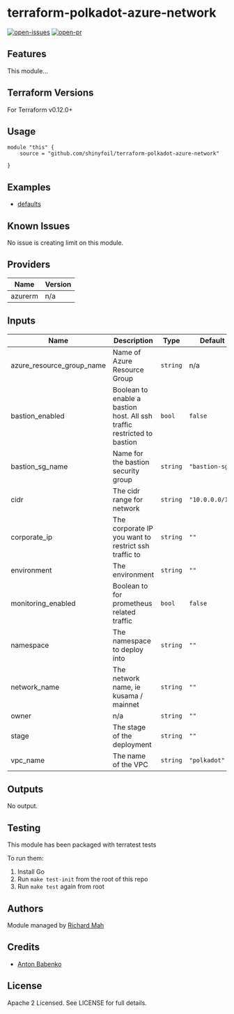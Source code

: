 # terraform-polkadot-azure-network

[![open-issues](https://img.shields.io/github/issues-raw/shinyfoil/terraform-polkadot-azure-network?style=for-the-badge)](https://github.com/shinyfoil/terraform-polkadot-azure-network/issues)
[![open-pr](https://img.shields.io/github/issues-pr-raw/shinyfoil/terraform-polkadot-azure-network?style=for-the-badge)](https://github.com/shinyfoil/terraform-polkadot-azure-network/pulls)

## Features

This module...

## Terraform Versions

For Terraform v0.12.0+

## Usage

```
module "this" {
    source = "github.com/shinyfoil/terraform-polkadot-azure-network"

}
```
## Examples

- [defaults](https://github.com/shinyfoil/terraform-polkadot-azure-network/tree/master/examples/defaults)

## Known  Issues
No issue is creating limit on this module.

<!-- BEGINNING OF PRE-COMMIT-TERRAFORM DOCS HOOK -->
## Providers

| Name | Version |
|------|---------|
| azurerm | n/a |

## Inputs

| Name | Description | Type | Default | Required |
|------|-------------|------|---------|:-----:|
| azure\_resource\_group\_name | Name of Azure Resource Group | `string` | n/a | yes |
| bastion\_enabled | Boolean to enable a bastion host.  All ssh traffic restricted to bastion | `bool` | `false` | no |
| bastion\_sg\_name | Name for the bastion security group | `string` | `"bastion-sg"` | no |
| cidr | The cidr range for network | `string` | `"10.0.0.0/16"` | no |
| corporate\_ip | The corporate IP you want to restrict ssh traffic to | `string` | `""` | no |
| environment | The environment | `string` | `""` | no |
| monitoring\_enabled | Boolean to for prometheus related traffic | `bool` | `false` | no |
| namespace | The namespace to deploy into | `string` | `""` | no |
| network\_name | The network name, ie kusama / mainnet | `string` | `""` | no |
| owner | n/a | `string` | `""` | no |
| stage | The stage of the deployment | `string` | `""` | no |
| vpc\_name | The name of the VPC | `string` | `"polkadot"` | no |

## Outputs

No output.

<!-- END OF PRE-COMMIT-TERRAFORM DOCS HOOK -->

## Testing
This module has been packaged with terratest tests

To run them:

1. Install Go
2. Run `make test-init` from the root of this repo
3. Run `make test` again from root

## Authors

Module managed by [Richard Mah](https://github.com/shinyfoil)

## Credits

- [Anton Babenko](https://github.com/antonbabenko)

## License

Apache 2 Licensed. See LICENSE for full details.